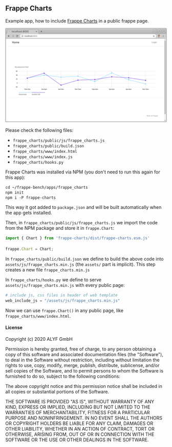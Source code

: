 ## Frappe Charts

Example app, how to include [Frappe Charts](https://frappe.io/charts) in a public frappe page.

![Screenshot of the example homepage](img/index.png)

Please check the following files:

- `frappe_charts/public/js/frappe_charts.js`
- `frappe_charts/public/build.json`
- `frappe_charts/www/index.html`
- `frappe_charts/www/index.js`
- `frappe_charts/hooks.py`

Frappe Charts was installed via NPM (you don't need to run this again for this app):

```
cd ~/frappe-bench/apps/frappe_charts
npm init
npm i -P frappe-charts
```

This way it got added to `package.json` and will be built automatically when the app gets installed.

Then, in `frappe_charts/public/js/frappe_charts.js` we import the code from the NPM package and store it in `frappe.Chart`:

```js
import { Chart } from 'frappe-charts/dist/frappe-charts.esm.js'

frappe.Chart = Chart;
```

In `frappe_charts/public/build.json` we define to build the above code into `assets/js/frappe_charts.min.js` (the `assets/` part is implicit). This step creates a new file `frappe_charts.min.js`

In `frappe_charts/hooks.py` we define to serve `assets/js/frappe_charts.min.js` with every public page:

```py
# include js, css files in header of web template
web_include_js = "/assets/js/frappe_charts.min.js"
```

Now we can use `frappe.Chart()` in any public page, like `frappe_charts/www/index.html`.

#### License

Copyright (c) 2020 ALYF GmbH

Permission is hereby granted, free of charge, to any person obtaining a copy of this software and associated documentation files (the "Software"), to deal in the Software without restriction, including without limitation the rights to use, copy, modify, merge, publish, distribute, sublicense, and/or sell copies of the Software, and to permit persons to whom the Software is furnished to do so, subject to the following conditions:

The above copyright notice and this permission notice shall be included in all copies or substantial portions of the Software.

THE SOFTWARE IS PROVIDED "AS IS", WITHOUT WARRANTY OF ANY KIND, EXPRESS OR IMPLIED, INCLUDING BUT NOT LIMITED TO THE WARRANTIES OF MERCHANTABILITY, FITNESS FOR A PARTICULAR PURPOSE AND NONINFRINGEMENT. IN NO EVENT SHALL THE AUTHORS OR COPYRIGHT HOLDERS BE LIABLE FOR ANY CLAIM, DAMAGES OR OTHER LIABILITY, WHETHER IN AN ACTION OF CONTRACT, TORT OR OTHERWISE, ARISING FROM, OUT OF OR IN CONNECTION WITH THE SOFTWARE OR THE USE OR OTHER DEALINGS IN THE SOFTWARE.
